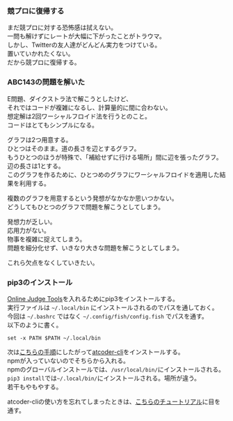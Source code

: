 ### 競プロに復帰する

まだ競プロに対する恐怖感は拭えない。  
一問も解けずにレートが大幅に下がったことがトラウマ。  
しかし、Twitterの友人達がどんどん実力をつけている。  
置いていかれたくない。  
だから競プロに復帰する。  

### ABC143の問題を解いた

E問題、ダイクストラ法で解こうとしたけど、  
それではコードが複雑になるし、計算量的に間に合わない。  
想定解は2回ワーシャルフロイド法を行うとのこと。  
コードはとてもシンプルになる。  

グラフは2つ用意する。  
ひとつはそのまま。道の長さを辺とするグラフ。  
もうひとつのほうが特殊で、「補給せずに行ける場所」間に辺を張ったグラフ。  
辺の長さは1とする。  
このグラフを作るために、ひとつめのグラフにワーシャルフロイドを適用した結果を利用する。  

複数のグラフを用意するという発想がなかなか思いつかない。  
どうしてもひとつのグラフで問題を解こうとしてしまう。  

発想力が乏しい。  
応用力がない。  
物事を複雑に捉えてしまう。  
問題を細分化せず、いきなり大きな問題を解こうとしてしまう。

これら欠点をなくしていきたい。

### pip3のインストール

[Online Judge Tools](https://github.com/kmyk/online-judge-tools)を入れるためにpip3をインストールする。  
実行ファイルは `~/.local/bin` にインストールされるのでパスを通しておく。  
今回は `~/.bashrc` ではなく `~/.config/fish/config.fish` でパスを通す。  
以下のように書く。

```fish
set -x PATH $PATH ~/.local/bin
```

次は[こちらの手順](http://tatamo.81.la/blog/2018/12/07/atcoder-cli-tutorial/)にしたがって[atcoder-cli](https://github.com/Tatamo/atcoder-cli)をインストールする。  
npmが入っていないのでそちらから入れる。  
npmのグローバルインストールでは、`/usr/local/bin/`にインストールされる。  
`pip3 install`では`~/.local/bin/`にインストールされる。場所が違う。  
若干もやもやする。

atcoder-cliの使い方を忘れてしまったときは、[こちらのチュートリアル](http://tatamo.81.la/blog/2018/12/07/atcoder-cli-tutorial/)に目を通す。

